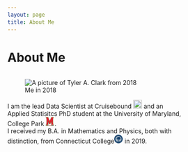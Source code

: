 ```yaml
---
layout: page
title: About Me
---
```


<head>
<meta name="viewport" content="width=device-width, initial-scale=1">
<style>
* {
  box-sizing: border-box;
}
  
  /* Create two equal columns that floats next to each other */
  .column {
    float: left;
    width: 50%;
    padding: 10px;
  }

  /* Clear floats after the columns */
  .row:after {
    content: "";
    display: table;
    clear: both;
  }
</style>
</head>
  
<h1>About Me</h1>

<div class="row">
  <div class="column">
    <figure>
    <img src="https://raw.githubusercontent.com/tyleraclark/tyleraclark.github.io/main/_images/a_photo_of_me.jpg" alt="A picture of Tyler A. Clark from 2018" width="50%" height="50%"/> 
      <figcaption>Me in 2018</figcaption>
    </figure>
  </div>

  <div class="column">
    <div class = "text">
      I am the lead Data Scientist at Cruisebound <a href="https://www.cruisebound.com/about-us"><img src="https://raw.githubusercontent.com/tyleraclark/tyleraclark.github.io/main/favicon.ico" width="20" height="20" /></a> and an Applied Statisitcs PhD student at the University of Maryland, College Park <a href="https://umd.edu/"><img src="https://raw.githubusercontent.com/tyleraclark/tyleraclark.github.io/main/_images/umd.png" width="20" height="20" /></a>.<br>
      I received my B.A. in Mathematics and Physics, both with distinction, from Connecticut College<a href="https://conncoll.edu/"><img src="https://raw.githubusercontent.com/tyleraclark/tyleraclark.github.io/main/_images/CC.svg" width="20" height="20" /></a> in 2019.
       </div>
  </div>
</div>

